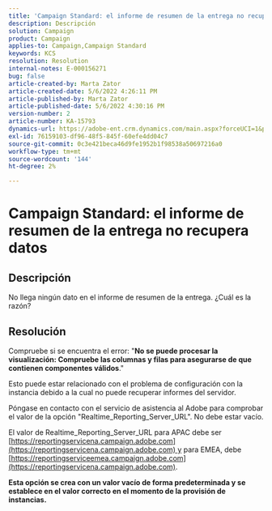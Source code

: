 ```yaml
---
title: 'Campaign Standard: el informe de resumen de la entrega no recupera datos'
description: Descripción
solution: Campaign
product: Campaign
applies-to: Campaign,Campaign Standard
keywords: KCS
resolution: Resolution
internal-notes: E-000156271
bug: false
article-created-by: Marta Zator
article-created-date: 5/6/2022 4:26:11 PM
article-published-by: Marta Zator
article-published-date: 5/6/2022 4:30:16 PM
version-number: 2
article-number: KA-15793
dynamics-url: https://adobe-ent.crm.dynamics.com/main.aspx?forceUCI=1&pagetype=entityrecord&etn=knowledgearticle&id=d4fb8c39-59cd-ec11-a7b5-6045bd00dbbc
exl-id: 76159103-df96-48f5-845f-60efe4dd04c7
source-git-commit: 0c3e421beca46d9fe1952b1f98538a50697216a0
workflow-type: tm+mt
source-wordcount: '144'
ht-degree: 2%

---
```


# Campaign Standard: el informe de resumen de la entrega no recupera datos

## Descripción


No llega ningún dato en el informe de resumen de la entrega. ¿Cuál es la razón?


## Resolución


Compruebe si se encuentra el error: &quot;<b>No se puede procesar la visualización: Compruebe las columnas y filas para asegurarse de que contienen componentes válidos</b>.&quot;

Esto puede estar relacionado con el problema de configuración con la instancia debido a la cual no puede recuperar informes del servidor.

Póngase en contacto con el servicio de asistencia al Adobe para comprobar el valor de la opción &quot;Realtime_Reporting_Server_URL&quot;. No debe estar vacío.

El valor de Realtime_Reporting_Server_URL para APAC debe ser [https://reportingservicena.campaign.adobe.com](https://reportingservicena.campaign.adobe.com) y para EMEA, debe [https://reportingserviceemea.campaign.adobe.com](https://reportingservicena.campaign.adobe.com).

<b>Esta opción se crea con un valor vacío de forma predeterminada y se establece en el valor correcto en el momento de la provisión de instancias.</b>
